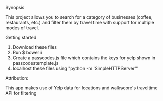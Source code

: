 Synopsis

This project allows you to search for a category of businesses (coffee, restaurants, etc.) and filter them by travel time with support for multiple modes of travel.


Getting started

1. Download these files
2. Run $ bower i
4. Create a passcodes.js file which contains the keys for yelp shown in passcodestemplate.js
5. localhost these files using "python -m 'SimpleHTTPServer'"

Attribution:

This app makes use of Yelp data for locations and walkscore's traveltime API for filtering
